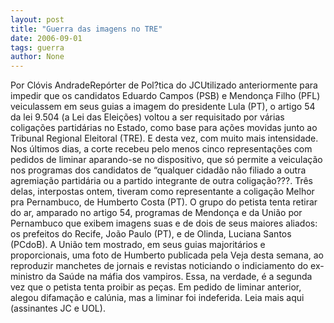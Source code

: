 ```yaml
---
layout: post
title: "Guerra das imagens no TRE"
date: 2006-09-01
tags: guerra
author: None
---
```

Por Clóvis AndradeRepórter de Pol?tica do JCUtilizado anteriormente para impedir que os candidatos Eduardo Campos (PSB) e Mendonça Filho (PFL) veiculassem em seus guias a imagem do presidente Lula (PT), o artigo 54 da lei 9.504 (a Lei das Eleições) voltou a ser requisitado por várias coligações partidárias no Estado, como base para ações movidas junto ao Tribunal Regional Eleitoral (TRE). E desta vez, com muito mais intensidade. Nos últimos dias, a corte recebeu pelo menos cinco representações com pedidos de liminar aparando-se no dispositivo, que só permite a veiculação nos programas dos candidatos de “qualquer cidadão não filiado a outra agremiação partidária ou a partido integrante de outra coligação???. Três delas, interpostas ontem, tiveram como representante a coligação Melhor pra Pernambuco, de Humberto Costa (PT). O grupo do petista tenta retirar do ar, amparado no artigo 54, programas de Mendonça e da União por Pernambuco que exibem imagens suas e de dois de seus maiores aliados: os prefeitos do Recife, João Paulo (PT), e de Olinda, Luciana Santos (PCdoB). A União tem mostrado, em seus guias majoritários e proporcionais, uma foto de Humberto publicada pela Veja desta semana, ao reproduzir manchetes de jornais e revistas noticiando o indiciamento do ex-ministro da Saúde na máfia dos vampiros. Essa, na verdade, é a segunda vez que o petista tenta proibir as peças. Em pedido de liminar anterior, alegou difamação e calúnia, mas a liminar foi indeferida.
Leia mais aqui (assinantes JC e UOL). 